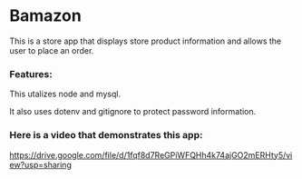 # Bamazon

This is a store app that displays store product information and allows the user to place an order. 

### Features:

This utalizes node and mysql.

It also uses dotenv and gitignore to protect password information.  


### Here is a video that demonstrates this app:

https://drive.google.com/file/d/1fqf8d7ReGPiWFQHh4k74ajGO2mERHty5/view?usp=sharing